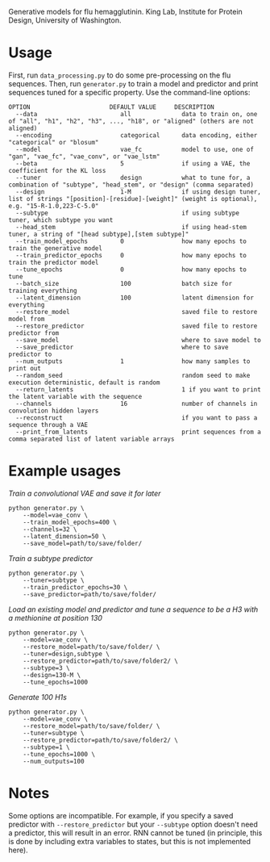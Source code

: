 Generative models for flu hemagglutinin.
King Lab, Institute for Protein Design, University of Washington.

# Usage
First, run `data_processing.py` to do some pre-processing on the flu sequences.
Then, run `generator.py` to train a model and predictor and print sequences tuned for a specific property.
Use the command-line options:
```
OPTION                      DEFAULT VALUE     DESCRIPTION
  --data                       all              data to train on, one of "all", "h1", "h2", "h3", ..., "h18", or "aligned" (others are not aligned)
  --encoding                   categorical      data encoding, either "categorical" or "blosum"
  --model                      vae_fc           model to use, one of "gan", "vae_fc", "vae_conv", or "vae_lstm"
  --beta                       5                if using a VAE, the coefficient for the KL loss
  --tuner                      design           what to tune for, a combination of "subtype", "head_stem", or "design" (comma separated)
  --design                     1-M              if using design tuner, list of strings "[position]-[residue]-[weight]" (weight is optional), e.g. "15-R-1.0,223-C-5.0"
  --subtype                                     if using subtype tuner, which subtype you want
  --head_stem                                   if using head-stem tuner, a string of "[head subtype],[stem subtype]"
  --train_model_epochs         0                how many epochs to train the generative model
  --train_predictor_epochs     0                how many epochs to train the predictor model
  --tune_epochs                0                how many epochs to tune
  --batch_size                 100              batch size for training everything
  --latent_dimension           100              latent dimension for everything
  --restore_model                               saved file to restore model from
  --restore_predictor                           saved file to restore predictor from
  --save_model                                  where to save model to
  --save_predictor                              where to save predictor to
  --num_outputs                1                how many samples to print out
  --random_seed                                 random seed to make execution deterministic, default is random
  --return_latents                              1 if you want to print the latent variable with the sequence
  --channels                   16               number of channels in convolution hidden layers
  --reconstruct                                 if you want to pass a sequence through a VAE
  --print_from_latents                          print sequences from a comma separated list of latent variable arrays
```

# Example usages
*Train a convolutional VAE and save it for later* 
```
python generator.py \
    --model=vae_conv \
    --train_model_epochs=400 \
    --channels=32 \
    --latent_dimension=50 \
    --save_model=path/to/save/folder/
```
*Train a subtype predictor* 
```
python generator.py \
    --tuner=subtype \  
    --train_predictor_epochs=30 \
    --save_predictor=path/to/save/folder/
```
*Load an existing model and predictor and tune a sequence to be a H3 with a methionine at position 130* 
```
python generator.py \
    --model=vae_conv \
    --restore_model=path/to/save/folder/ \
    --tuner=design,subtype \
    --restore_predictor=path/to/save/folder2/ \
    --subtype=3 \
    --design=130-M \
    --tune_epochs=1000
```
*Generate 100 H1s* 
```
python generator.py \
    --model=vae_conv \
    --restore_model=path/to/save/folder/ \
    --tuner=subtype \
    --restore_predictor=path/to/save/folder2/ \
    --subtype=1 \
    --tune_epochs=1000 \
    --num_outputs=100
```

# Notes
Some options are incompatible. For example, if you specify a saved predictor with `--restore_predictor` but your `--subtype` option doesn't need a predictor, this will result in an error. RNN cannot be tuned (in principle, this is done by including extra variables to states, but this is not implemented here).

